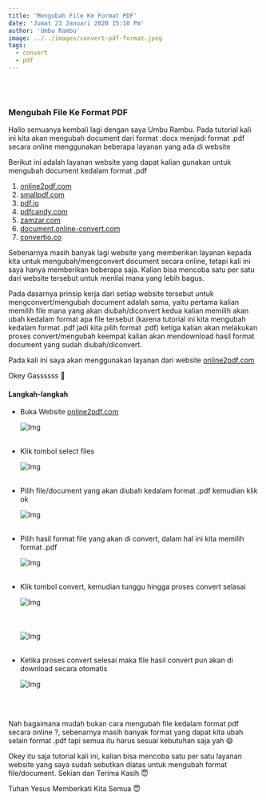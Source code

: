 ```yaml
---
title: 'Mengubah File Ke Format PDF'
date: 'Jumat 23 Januari 2020 15:10 Pm'
author: 'Umbu Rambu'
image: ../../images/convert-pdf-format.jpeg
tags:
  - convert
  - pdf
---
```

<br><br>
<h3>Mengubah File Ke Format PDF</h3>

<p>Hallo semuanya kembali lagi dengan saya Umbu Rambu. Pada tutorial kali ini kita akan mengubah document dari format .docx menjadi format .pdf secara online menggunakan beberapa layanan yang ada di website</p>
<p>Berikut ini adalah layanan website yang dapat kalian gunakan untuk mengubah document kedalam format .pdf</p>
<ol>
	<li><a href="https://online2pdf.com/convert-docx-to-pdf" target="_blank">online2pdf.com</a></li>
	<li><a href="https://smallpdf.com/blog/docx-to-pdf" target="_blank">smallpdf.com</a></li>
	<li><a href="https://pdf.io/id/doc2pdf/" target="_blank">pdf.io</a></li>
	<li><a href="https://pdfcandy.com/" target="_blank">pdfcandy.com</a></li>
	<li><a href="https://www.zamzar.com/convert/docx-to-pdf/" target="_blank">zamzar.com</a></li>
	<li><a href="https://document.online-convert.com/convert-to-pdf" target="_blank">document.online-convert.com</a></li>
	<li><a href="https://convertio.co/id/document-converter/" target="_blank">convertio.co</a></li>
</ol>
<p>Sebenarnya masih banyak lagi website yang memberikan layanan kepada kita untuk mengubah/mengconvert document secara online, tetapi kali ini saya hanya memberikan beberapa saja. Kalian bisa mencoba satu per satu dari website tersebut untuk menilai mana yang lebih bagus.</p>
<p>Pada dasarnya prinsip kerja dari setiap website tersebut untuk mengconvert/mengubah document adalah sama, yaitu pertama kalian memilih file mana yang akan diubah/diconvert kedua kalian memilih akan ubah kedalam format apa file tersebut (karena tutorial ini kita mengubah kedalam format .pdf jadi kita pilih format .pdf) ketiga kalian akan melakukan proses convert/mengubah keempat kalian akan mendownload hasil format document yang sudah diubah/diconvert.</p>
<p>Pada kali ini saya akan menggunakan layanan dari website <a href="https://online2pdf.com/convert-docx-to-pdf" target="_blank">online2pdf.com</a></p>
<p>Okey Gassssss 💨</p>

<h4>Langkah-langkah</h4>
<ul>
	<li>
		<p>Buka Website <a href="https://online2pdf.com/convert-docx-to-pdf" target="_blank">online2pdf.com</a></p>
		<img src="https://firebasestorage.googleapis.com/v0/b/unkriswina-informers.appspot.com/o/assets%2Fimg%2FScreenshot%20from%202020-01-23%2015-38-564.png?alt=media&token=05214055-4e32-4ca5-928b-cc3aa4ce069b" alt="Img" class="img-fluid">
	</li> <br>
	<li>
		<p>Klik tombol select files</p>
		<img src="https://firebasestorage.googleapis.com/v0/b/unkriswina-informers.appspot.com/o/assets%2Fimg%2FScreenshot%20from%202020-01-23%2015-38-56.png?alt=media&token=74b75289-b5b5-4be9-aa0f-2c3e2d817a65" alt="Img" class="img-fluid">
	</li> <br>
	<li>
		<p>Pilih file/document yang akan diubah kedalam format .pdf kemudian klik ok</p>
		<img src="https://firebasestorage.googleapis.com/v0/b/unkriswina-informers.appspot.com/o/assets%2Fimg%2FScreenshot%20from%202020-01-23%2015-40-27.png?alt=media&token=752e7d66-1d90-426f-b5ec-99c95b6b359f" alt="Img" class="img-fluid">
	</li> <br>
	<li>
		<p>Pilih hasil format file yang akan di convert, dalam hal ini kita memilih format .pdf</p>
		<img src="https://firebasestorage.googleapis.com/v0/b/unkriswina-informers.appspot.com/o/assets%2Fimg%2FScreenshot%20from%202020-01-23%2015-40-56.png?alt=media&token=28a4a3bb-517d-43f1-a286-0981095a8d5c" alt="Img" class="img-fluid">
	</li> <br>
	<li>
		<p>Klik tombol convert, kemudian tunggu hingga proses convert selasai</p>
		<img src="https://firebasestorage.googleapis.com/v0/b/unkriswina-informers.appspot.com/o/assets%2Fimg%2FScreenshot%20from%202020-01-23%2015-41-02.png?alt=media&token=106c790c-b6bb-45e2-bf2d-505683dfc35a" alt="Img" class="img-fluid">
		<br><br><br><br>
		<img src="https://firebasestorage.googleapis.com/v0/b/unkriswina-informers.appspot.com/o/assets%2Fimg%2FScreenshot%20from%202020-01-23%2015-41-11.png?alt=media&token=bb3e4619-f548-4b11-be66-cf5e82b48558" alt="Img" class="img-fluid">
	</li> <br>
	<li>
		<p>Ketika proses convert selesai maka file hasil convert pun akan di download secara otomatis</p>
		<img src="https://firebasestorage.googleapis.com/v0/b/unkriswina-informers.appspot.com/o/assets%2Fimg%2FScreenshot%20from%202020-01-23%2015-50-36.png?alt=media&token=47c2f68e-2573-4ed1-b23f-8bb9559447a5" alt="Img" class="img-fluid">
	</li>
</ul>
<br><br>
<p>Nah bagaimana mudah bukan cara mengubah file kedalam format pdf secara online ?, sebenarnya masih banyak format yang dapat kita ubah selain format .pdf tapi semua itu harus sesuai kebutuhan saja yah 😄</p>
<p>Okey itu saja tutorial kali ini, kalian bisa mencoba satu per satu layanan website yang saya sudah sebutkan diatas untuk mengubah format file/document. Sekian dan Terima Kasih 😇</p>
<p>Tuhan Yesus Memberkati Kita Semua 😇</p>